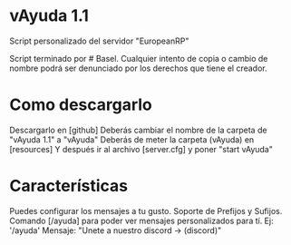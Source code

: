 # vAyuda 1.1
Script personalizado del servidor "EuropeanRP"


Script terminado por # Basel.
Cualquier intento de copia o cambio de nombre podrá ser denunciado por los derechos que tiene el creador.

# Como descargarlo

Descargarlo en [github]
Deberás cambiar el nombre de la carpeta de  "vAyuda 1.1" a "vAyuda"
Deberás de meter la carpeta (vAyuda) en [resources]
Y después ir al archivo [server.cfg] y poner "start vAyuda"

# Características

Puedes configurar los mensajes a tu gusto.
Soporte de Prefijos y Sufijos.
Comando [/ayuda] para poder ver mensajes personalizados para tí.
    Ej: '/ayuda'
Mensaje: "Unete a nuestro discord -> (discord)"
